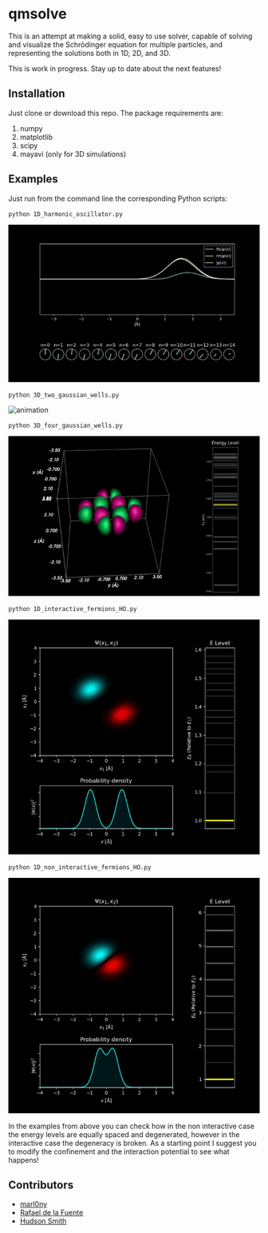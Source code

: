 # qmsolve

This is an attempt at making a solid, easy to use solver, capable of solving and visualize the Schrödinger equation for multiple particles, and representing the solutions both in 1D, 2D, and 3D.

This is work in progress. Stay up to date about the next features!

## Installation

Just clone or download this repo.
The package requirements are:

1. numpy
2. matplotlib
3. scipy
4. mayavi (only for 3D simulations)

## Examples

Just run from the command line the corresponding Python scripts:

```
python 1D_harmonic_oscillator.py
```

![animation](/images/1D_harmonic_oscillator.gif)

```
python 3D_two_gaussian_wells.py
```

![animation](/images/3D_two_gaussian_wells.gif)

```
python 3D_four_gaussian_wells.py
```

![animation](/images/3D_four_gaussian_wells.gif)

```
python 1D_interactive_fermions_HO.py
```

![animation](/images/1D_interactive_fermions.gif)

```
python 1D_non_interactive_fermions_HO.py
```

![animation](/images/1D_non_interactive_fermions.gif)

In the examples from above you can check how in the non interactive case the energy levels are equally spaced and degenerated, however in the interactive case the degeneracy is broken.
As a starting point I suggest you to modify the confinement and the interaction potential to see what happens!

## Contributors

- [marl0ny](https://github.com/marl0ny)
- [Rafael de la Fuente](https://github.com/rafael-fuente)
- [Hudson Smith](https://github.com/dhudsmith)
